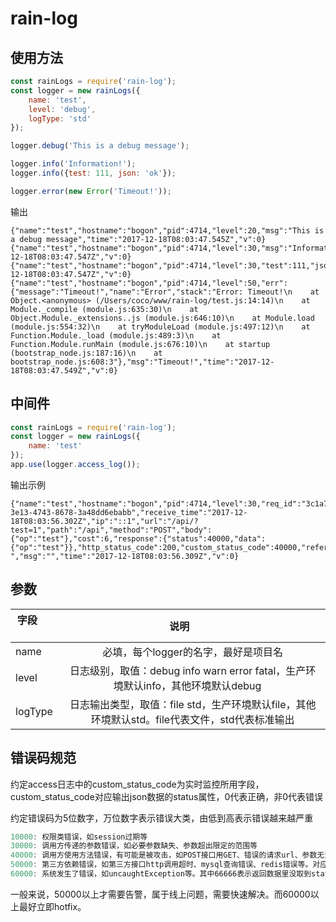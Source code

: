 # rain-log
使用方法
-------
```javascript
const rainLogs = require('rain-log');
const logger = new rainLogs({
    name: 'test',
    level: 'debug',
    logType: 'std'
});

logger.debug('This is a debug message');

logger.info('Information!');
logger.info({test: 111, json: 'ok'});

logger.error(new Error('Timeout!'));
```
输出
```shell
{"name":"test","hostname":"bogon","pid":4714,"level":20,"msg":"This is a debug message","time":"2017-12-18T08:03:47.545Z","v":0}
{"name":"test","hostname":"bogon","pid":4714,"level":30,"msg":"Information!","time":"2017-12-18T08:03:47.547Z","v":0}
{"name":"test","hostname":"bogon","pid":4714,"level":30,"test":111,"json":"ok","msg":"","time":"2017-12-18T08:03:47.547Z","v":0}
{"name":"test","hostname":"bogon","pid":4714,"level":50,"err":{"message":"Timeout!","name":"Error","stack":"Error: Timeout!\n    at Object.<anonymous> (/Users/coco/www/rain-log/test.js:14:14)\n    at Module._compile (module.js:635:30)\n    at Object.Module._extensions..js (module.js:646:10)\n    at Module.load (module.js:554:32)\n    at tryModuleLoad (module.js:497:12)\n    at Function.Module._load (module.js:489:3)\n    at Function.Module.runMain (module.js:676:10)\n    at startup (bootstrap_node.js:187:16)\n    at bootstrap_node.js:608:3"},"msg":"Timeout!","time":"2017-12-18T08:03:47.549Z","v":0}
```

中间件
----
```javascript
const rainLogs = require('rain-log');
const logger = new rainLogs({
    name: 'test'
});
app.use(logger.access_log());
```
输出示例
```shell
{"name":"test","hostname":"bogon","pid":4714,"level":30,"req_id":"3c1a7758-3e13-4743-8678-3a48dd6ebabb","receive_time":"2017-12-18T08:03:56.302Z","ip":"::1","url":"/api/?test=1","path":"/api","method":"POST","body":{"op":"test"},"cost":6,"response":{"status":40000,"data":{"op":"test"}},"http_status_code":200,"custom_status_code":40000,"referer":"-","msg":"","time":"2017-12-18T08:03:56.309Z","v":0}
```

参数
----
|字段         | 说明           |
| ------------- |:-------------:|
| name      | 必填，每个logger的名字，最好是项目名 |
| level      | 日志级别，取值：debug info warn error fatal，生产环境默认info，其他环境默认debug      |
| logType | 日志输出类型，取值：file std，生产环境默认file，其他环境默认std。file代表文件，std代表标准输出      |

错误码规范
----
约定access日志中的custom_status_code为实时监控所用字段，custom_status_code对应输出json数据的status属性，0代表正确，非0代表错误

约定错误码为5位数字，万位数字表示错误大类，由低到高表示错误越来越严重
```javascript
10000: 权限类错误，如session过期等
30000: 调用方传递的参数错误，如必要参数缺失、参数超出限定的范围等
40000: 调用方使用方法错误，有可能是被攻击，如POST接口用GET、错误的请求url、参数无法解码等。对应WARN等级
50000: 第三方依赖错误，如第三方接口http调用超时、mysql查询错误、redis错误等。对应ERROR等级
60000: 系统发生了错误，如uncaughtException等。其中66666表示返回数据里没取到status值。对应FATAL等级
```
一般来说，50000以上才需要告警，属于线上问题，需要快速解决。而60000以上最好立即hotfix。
